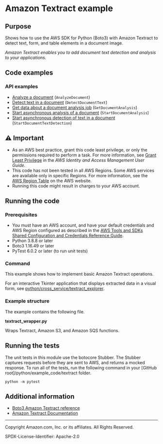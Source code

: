 # Amazon Textract example

## Purpose

Shows how to use the AWS SDK for Python (Boto3) with Amazon Textract to detect text, 
form, and table elements in a document image. 

*Amazon Textract enables you to add document text detection and analysis to your 
applications.*

## Code examples

### API examples

* [Analyze a document](textract_wrapper.py)
(`AnalyzeDocument`)
* [Detect text in a document](textract_wrapper.py)
(`DetectDocumentText`)
* [Get data about a document analysis job](textract_wrapper.py)
(`GetDocumentAnalysis`)
* [Start asynchronous analysis of a document](textract_wrapper.py)
(`StartDocumentAnalysis`)
* [Start asynchronous detection of text in a document](textract_wrapper.py)
(`StartDocumentTextDetection`)

## ⚠ Important

- As an AWS best practice, grant this code least privilege, or only the 
  permissions required to perform a task. For more information, see 
  [Grant Least Privilege](https://docs.aws.amazon.com/IAM/latest/UserGuide/best-practices.html#grant-least-privilege) 
  in the *AWS Identity and Access Management 
  User Guide*.
- This code has not been tested in all AWS Regions. Some AWS services are 
  available only in specific Regions. For more information, see the 
  [AWS Region Table](https://aws.amazon.com/about-aws/global-infrastructure/regional-product-services/)
  on the AWS website.
- Running this code might result in charges to your AWS account.

## Running the code

### Prerequisites

- You must have an AWS account, and have your default credentials and AWS Region
  configured as described in the [AWS Tools and SDKs Shared Configuration and
  Credentials Reference Guide](https://docs.aws.amazon.com/credref/latest/refdocs/creds-config-files.html).
- Python 3.8.8 or later
- Boto3 1.16.49 or later
- PyTest 6.0.2 or later (to run unit tests)

### Command

This example shows how to implement basic Amazon Textract operations. 

For an interactive Tkinter application that displays extracted data in a visual form, see 
[python/cross_service/textract_explorer](https://github.com/awsdocs/aws-doc-sdk-examples/tree/master/python/cross_service/textract_explorer). 

### Example structure

The example contains the following file.

**textract_wrapper.py**

Wraps Textract, Amazon S3, and Amazon SQS functions.

## Running the tests

The unit tests in this module use the botocore Stubber. The Stubber captures requests 
before they are sent to AWS, and returns a mocked response. To run all of the tests, 
run the following command in your 
[GitHub root]/python/example_code/textract folder.

```    
python -m pytest
```

## Additional information

- [Boto3 Amazon Textract reference](https://boto3.amazonaws.com/v1/documentation/api/latest/reference/services/textract.html)
- [Amazon Textract Documentation](https://docs.aws.amazon.com/textract/)

---
Copyright Amazon.com, Inc. or its affiliates. All Rights Reserved.

SPDX-License-Identifier: Apache-2.0

